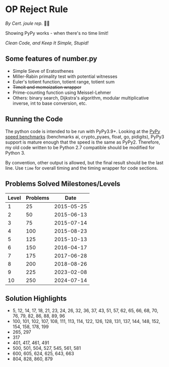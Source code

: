 OP Reject Rule
==============
_By Cert. joule rep._ 🧑‍🔧

Showing PyPy works - when there's no time limit!

*Clean Code, and Keep It Simple, Stupid!*

Some features of number.py
--------------------------

- Simple Sieve of Eratosthenes
- Miller-Rabin primality test with potential witnesses
- Euler's totient function, totient range, totient sum
- ~~Timeit and memoization wrapper~~
- Prime-counting function using Meissel-Lehmer
- Others: binary search, Dijkstra's algorithm, modular multiplicative inverse, int to base conversion, etc.

Running the Code
----------------
The python code is intended to be run with PyPy3.9+.
Looking at the [PyPy speed benchmarks](https://speed.pypy.org/comparison/) (benchmarks ai, crypto_pyaes, float, go, pidigits), PyPy3 support is mature enough that the speed is the same as PyPy2. 
Therefore, my old code written to be Python 2.7 compatible should be modified for Python 3. 

By convention, other output is allowed, but the final result should be the last line. 
Use `time` for overall timing and the timing wrapper for code sections.

Problems Solved Milestones/Levels
---------------------------------

| Level | Problems | Date       |
|-------|----------|------------|
| 1     | 25       | 2015-05-25 |
| 2     | 50       | 2015-06-13 |
| 3     | 75       | 2015-07-14 |
| 4     | 100      | 2015-08-23 |
| 5     | 125      | 2015-10-13 |
| 6     | 150      | 2016-04-17 |
| 7     | 175      | 2017-06-28 |
| 8     | 200      | 2018-08-26 |
| 9     | 225      | 2023-02-08 |
| 10    | 250      | 2024-07-14 |

Solution Highlights
-------------------

- 5, 12, 14, 17, 18, 21, 23, 24, 26, 32, 36, 37, 43, 51, 57, 62, 65, 66, 68, 
70, 76, 79, 82, 86, 88, 89, 96
- 100, 101, 102, 107, 108, 111, 113, 114, 122, 126, 128, 131, 137, 144, 148, 152, 154, 158, 178, 199
- 265, 297
- 317
- 401, 417, 461, 491
- 500, 501, 504, 527, 545, 561, 581
- 600, 605, 624, 625, 643, 663
- 804, 828, 860, 879
